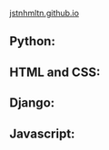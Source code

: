 [jstnhmltn.github.io](https://jstnhmltn.github.io)


## Python:

## HTML and CSS:

## Django:

## Javascript:
